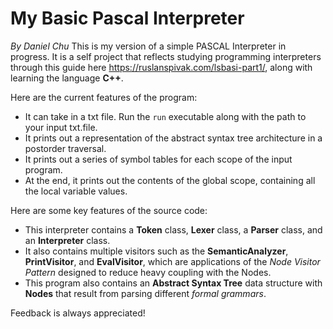 # My Basic Pascal Interpreter
*By Daniel Chu*
This is my version of a simple PASCAL Interpreter in progress. It is a self project that reflects studying programming interpreters through this guide here https://ruslanspivak.com/lsbasi-part1/, along with learning the language **C++**.

Here are the current features of the program:
- It can take in a txt file. Run the ```run``` executable along with the path to your input txt.file.
- It prints out a representation of the abstract syntax tree architecture in a postorder traversal.
- It prints out a series of symbol tables for each scope of the input program.
- At the end, it prints out the contents of the global scope, containing all the local variable values.

Here are some key features of the source code:
- This interpreter contains a **Token** class, **Lexer** class, a **Parser** class, and an **Interpreter** class.
- It also contains multiple visitors such as the **SemanticAnalyzer**, **PrintVisitor**, and **EvalVisitor**, which are applications of the *Node Visitor Pattern* designed to reduce heavy coupling with the Nodes.
- This program also contains an **Abstract Syntax Tree** data structure with **Nodes** that result from parsing different *formal grammars*.

Feedback is always appreciated!